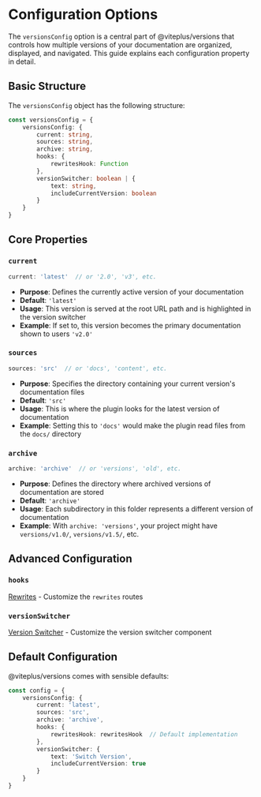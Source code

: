 # Configuration Options

The `versionsConfig` option is a central part of @viteplus/versions that controls how multiple
versions of your documentation are organized, displayed, and navigated.
This guide explains each configuration property in detail.

## Basic Structure

The `versionsConfig` object has the following structure:

```ts
const versionsConfig = {
    versionsConfig: {
        current: string,
        sources: string,
        archive: string,
        hooks: {
            rewritesHook: Function
        },
        versionSwitcher: boolean | {
            text: string,
            includeCurrentVersion: boolean
        }
    }
}
```

## Core Properties

### `current`

```ts
current: 'latest'  // or '2.0', 'v3', etc.
```

- **Purpose**: Defines the currently active version of your documentation
- **Default**: `'latest'`
- **Usage**: This version is served at the root URL path and is highlighted in the version switcher
- **Example**: If set to, this version becomes the primary documentation shown to users `'v2.0'`

### `sources`

```ts
sources: 'src'  // or 'docs', 'content', etc.
```

- **Purpose**: Specifies the directory containing your current version's documentation files
- **Default**: `'src'`
- **Usage**: This is where the plugin looks for the latest version of documentation
- **Example**: Setting this to `'docs'` would make the plugin read files from the `docs/` directory

### `archive`

```ts
archive: 'archive'  // or 'versions', 'old', etc.
```

- **Purpose**: Defines the directory where archived versions of documentation are stored
- **Default**: `'archive'`
- **Usage**: Each subdirectory in this folder represents a different version of documentation
- **Example**: With `archive: 'versions'`, your project might have `versions/v1.0/`, `versions/v1.5/`, etc.

## Advanced Configuration

### `hooks`

[Rewrites](./rewrites) - Customize the `rewrites` routes

### `versionSwitcher`

[Version Switcher](./switchers) - Customize the version switcher component

## Default Configuration

@viteplus/versions comes with sensible defaults:

```ts
const config = {
    versionsConfig: {
        current: 'latest',
        sources: 'src',
        archive: 'archive',
        hooks: {
            rewritesHook: rewritesHook  // Default implementation
        },
        versionSwitcher: {
            text: 'Switch Version',
            includeCurrentVersion: true
        }
    }
}

```
